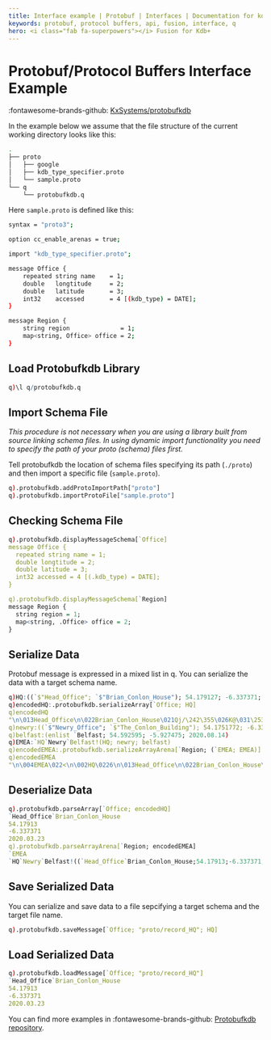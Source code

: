 ```yaml
---
title: Interface example | Protobuf | Interfaces | Documentation for kdb+ and q
keywords: protobuf, protocol buffers, api, fusion, interface, q
hero: <i class="fab fa-superpowers"></i> Fusion for Kdb+
---
```

# Protobuf/Protocol Buffers Interface Example

:fontawesome-brands-github:
[KxSystems/protobufkdb](https://github.com/KxSystems/protobufkdb)

In the example below we assume that the file structure of the current working directory looks like this:
 
```bash
.
├── proto
│   ├── google
│   ├── kdb_type_specifier.proto
│   └── sample.proto
└── q
    └── protobufkdb.q
```

Here `sample.proto` is defined like this:

```bash
syntax = "proto3";

option cc_enable_arenas = true;

import "kdb_type_specifier.proto";

message Office {
    repeated string name    = 1;
    double   longtitude     = 2;
    double   latitude       = 3;
    int32    accessed       = 4 [(kdb_type) = DATE];
}

message Region {
    string region              = 1;
    map<string, Office> office = 2; 
}
```

## Load Protobufkdb Library

```q
q)\l q/protobufkdb.q
```

## Import Schema File

_This procedure is not necessary when you are using a library built from source linking schema files. In using dynamic import functionality you need to specify the path of your proto (schema) files first._

Tell protobufkdb the location of schema files specifying its path (`./proto`) and then import a specific file (`sample.proto`).

```q
q).protobufkdb.addProtoImportPath["proto"]
q).protobufkdb.importProtoFile["sample.proto"]
```

## Checking Schema File

```q
q).protobufkdb.displayMessageSchema[`Office]
message Office {
  repeated string name = 1;
  double longtitude = 2;
  double latitude = 3;
  int32 accessed = 4 [(.kdb_type) = DATE];
}

q).protobufkdb.displayMessageSchema[`Region]
message Region {
  string region = 1;
  map<string, .Office> office = 2;
}

```

## Serialize Data

Protobuf message is expressed in a mixed list in q. You can serialize the data with a target schema name.

```q
q)HQ:((`$"Head_Office"; `$"Brian_Conlon_House"); 54.179127; -6.337371; 2020.03.23)
q)encodedHQ:.protobufkdb.serializeArray[`Office; HQ]
q)encodedHQ
"\n\013Head_Office\n\022Brian_Conlon_House\021Qj/\242\355\026K@\031\253y\216\..
q)newry:((`$"Newry_Office"; `$"The_Conlon_Building"); 54.1751772; -6.3378739; 2020.08.14)
q)belfast:(enlist `Belfast; 54.592595; -5.927475; 2020.08.14)
q)EMEA:`HQ`Newry`Belfast!(HQ; newry; belfast)
q)encodedEMEA:.protobufkdb.serializeArrayArena[`Region; (`EMEA; EMEA)]
q)encodedEMEA
"\n\004EMEA\022<\n\002HQ\0226\n\013Head_Office\n\022Brian_Conlon_House\021Qj/..
```

## Deserialize Data

```q
q).protobufkdb.parseArray[`Office; encodedHQ]
`Head_Office`Brian_Conlon_House
54.17913
-6.337371
2020.03.23
q).protobufkdb.parseArrayArena[`Region; encodedEMEA]
`EMEA
`HQ`Newry`Belfast!((`Head_Office`Brian_Conlon_House;54.17913;-6.337371;2020.0..
```

## Save Serialized Data

You can serialize and save data to a file sepcifying a target schema and the target file name.

```q
q).protobufkdb.saveMessage[`Office; "proto/record_HQ"; HQ]
```

## Load Serialized Data

```q
q).protobufkdb.loadMessage[`Office; "proto/record_HQ"]
`Head_Office`Brian_Conlon_House
54.17913
-6.337371
2020.03.23
```

You can find more examples in :fontawesome-brands-github: [Protobufkdb repository](https://github.com/KxSystems/protobufkdb).
